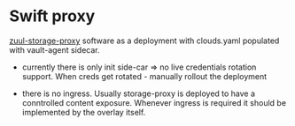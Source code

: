 # Swift proxy

[zuul-storage-proxy](https://opendev.org/zuul/zuul-storage-proxy) software as a deployment with clouds.yaml populated with vault-agent sidecar.

- currently there is only init side-car => no live credentials rotation support. When creds get rotated - manually rollout the deployment

- there is no ingress. Usually storage-proxy is deployed to have a conntrolled content exposure. Whenever ingress is required it should be implemented by the overlay itself.
